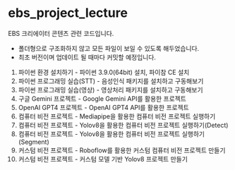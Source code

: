 # ebs_project_lecture

EBS 크리에이터 콘텐츠 관련 코드입니다.
 - 폴더형으로 구조화하지 않고 모든 파일이 보일 수 있도록 해두었습니다.
 - 최초 버전이며 업데이트 될 때마다 커밋할 예정입니다.


1. 파이썬 환경 설치하기 - 파이썬 3.9.0(64bit) 설치, 파이참 CE 설치
2. 파이썬 프로그래밍 실습(STT) - 음성인식 패키지를 설치하고 구동해보기
3. 파이썬 프로그래밍 실습(영상) - 영상처리 패키지를 설치하고 구동해보기
4. 구글 Gemini 프로젝트 - Google Gemini API를 활용한 프로젝트 
5. OpenAI GPT4 프로젝트 - OpenAI GPT4 API를 활용한 프로젝트
6. 컴퓨터 비전 프로젝트 - Mediapipe을 활용한 컴퓨터 비전 프로젝트 실행하기
7. 컴퓨터 비전 프로젝트 - Yolov8을 활용한 컴퓨터 비전 프로젝트 실행하기(Detect)
8. 컴퓨터 비전 프로젝트 - Yolov8을 활용한 컴퓨터 비전 프로젝트 실행하기(Segment)
9. 커스텀 비전 프로젝트 - Roboflow를 활용한 커스텀 컴퓨터 비전 프로젝트 만들기
10. 커스텀 비전 프로젝트 - 커스텀 모델 기반 Yolov8 프로젝트 만들기
